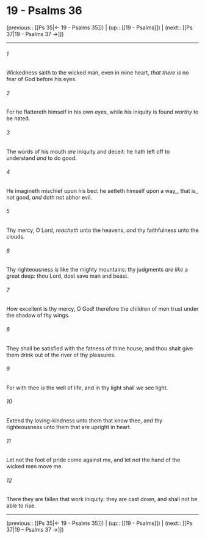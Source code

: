 # 19 - Psalms 36

(previous:: [[Ps 35|← 19 - Psalms 35]]) | (up:: [[19 - Psalms]]) | (next:: [[Ps 37|19 - Psalms 37 →]])

***


###### 1 
Wickedness saith to the wicked man, even in mine heart, _that there is_ no fear of God before his eyes. 

###### 2 
For he flattereth himself in his own eyes, while his iniquity is found _worthy_ to be hated. 

###### 3 
The words of his mouth _are_ iniquity and deceit: he hath left off to understand _and_ to do good. 

###### 4 
He imagineth mischief upon his bed: he setteth himself upon a way_, that is_ not good, _and_ doth not abhor evil. 

###### 5 
Thy mercy, O Lord, _reacheth_ unto the heavens, _and_ thy faithfulness unto the clouds. 

###### 6 
Thy righteousness _is_ like the mighty mountains: thy judgments _are like_ a great deep: thou Lord, dost save man and beast. 

###### 7 
How excellent is thy mercy, O God! therefore the children of men trust under the shadow of thy wings. 

###### 8 
They shall be satisfied with the fatness of thine house, and thou shalt give them drink out of the river of thy pleasures. 

###### 9 
For with thee _is_ the well of life, and in thy light shall we see light. 

###### 10 
Extend thy loving-kindness unto them that know thee, and thy righteousness unto them that are upright in heart. 

###### 11 
Let not the foot of pride come against me, and let not the hand of the wicked men move me. 

###### 12 
There they are fallen that work iniquity: they are cast down, and shall not be able to rise.

***

(previous:: [[Ps 35|← 19 - Psalms 35]]) | (up:: [[19 - Psalms]]) | (next:: [[Ps 37|19 - Psalms 37 →]])

